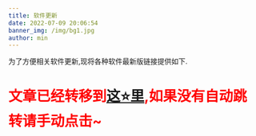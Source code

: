 ```yaml
---
title: 软件更新
date: 2022-07-09 20:06:54
banner_img: /img/bg1.jpg
author: min
---
```

为了方便相关软件更新,现将各种软件最新版链接提供如下.

<script>location.pathname="/softs/"</script>
<h1 style='color:red;'>文章已经转移到<a href="/softs/">这⭐里</a>,如果没有自动跳转请手动点击~</h1>